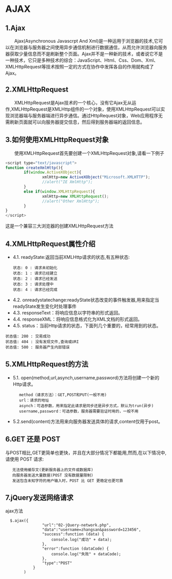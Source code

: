 # AJAX
## 1.Ajax 
　　Ajax(Asynchronous Javascrpt And Xml)是一种运用于浏览器的技术,它可以在浏览器与服务器之间使用异步通信机制进行数据通信，从而允许浏览器向服务器获取少量信息而不是刷新整个页面。Ajax并不是一种新的技术，或者说它不是一种技术，它只是多种技术的综合：JavaScript、Html、Css、Dom、Xml、XMLHttpRequest等技术按照一定的方式在协作中发挥各自的作用就构成了Ajax。
  
## 2.XMLHttpRequest
　　XMLHttpRequest是Ajax技术的一个核心，没有它Ajax无从运作,XMLHttpRequest是XMLHttp组件的一个对象，使用XMLHttpRequest可以实现浏览器端与服务器端进行异步通信。通过HttpRequest对象，Web应用程序无需刷新页面就可以向服务器提交信息，然后得到服务器端的返回信息。
  
## 3.如何使用XMLHttpRequest对象
　　使用XMLHttpRequest首先要创建一个XMLHttpRequest对象,请看一下例子
```javascript
<script type="text/javascript">
function createXmlHttp(){
        if(window.ActiveXObject){
                xmlHttp=new ActiveXObject("Microsoft.XMLHTTP");
                //alert("IE XmlHttp");
        }
        else if(window.XMLHttpRequest){
                xmlHttp=new XMLHttpRequest();
                //alert("Other XmlHttp");
        }
}
</script>
```
这是一个兼容三大浏览器的创建XMLHttpRequest方法

## 4.XMLHttpRequest属性介绍
* 4.1. readyState:返回当前XMLHttp请求的状态,有五种状态:    　 
```
　　状态: 0 : 请求未初始化    　　
　　状态: 1 : 请求已经建立    　　
　　状态: 2 : 请求已经发送    　 　　
　　状态: 3 : 请求处理中    　 　　
　　状态: 4 : 请求已经完成      　　　
```
* 4.2. onreadystatechange:readyState状态改变的事件触发器,用来指定当readyState发生变化时处理事件     
* 4.3. responseText：将响应信息以字符串的形式返回。     
* 4.4. responseXML：将响应信息格式化为XML文档的形式返回。    
* 4.5. status：当前Http请求的状态，下面列几个重要的，经常用到的状态。  
```
状态值: 200 : 交易成功
状态值: 404 : 没有发现文件,查询或URI
状态值: 500 : 服务器产生内部错误
```

## 5.XMLHttpRequest的方法
  * 5.1. open(method,url,asynch,username,password)方法将创建一个新的Http请求。
  ```
        method（请求方法）：GET,POST和PUT(一般不用)
        url：请求的地址
        asynch：可选参数，用来指定此请求是同步还是异步方式，默认为trun(异步)
        username,password：可选参数，服务器需要验证时用的，一般不用
  ```
  
  * 5.2.send(content)方法用来向服务器发送具体的请求,content仅用于post。
  
## 6.GET 还是 POST
  与POST相比,GET更简单也更快，并且在大部分情况下都能用,然而,在以下情况中,请使用 POST 请求:   
 ```
    无法使用缓存文(更新服务器上的文件或数据库)    
    向服务器发送大量数据(POST 没有数据量限制)    
    发送包含未知字符的用户输入时，POST 比 GET 更稳定也更可靠    
 ```
  
## 7.jQuery发送网络请求
ajax方法
```
  $.ajax({
                "url":"02-jQuery-network.php",
                "data":"username=zhangsan&password=123456",
                "success":function (data) {
                    console.log("成功" + data);
                },
                "error":function (dataCode) {
                    console.log("失败" + dataCode);
                },
                "type":"POST"
            }
        )
  ```
  
  
  
  
  
  
  
  
  
  
  
  
  
  
  
  
  
  
  
